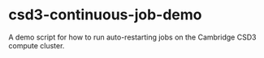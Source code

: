 # csd3-continuous-job-demo
A demo script for how to run auto-restarting jobs on the Cambridge CSD3 compute cluster.
